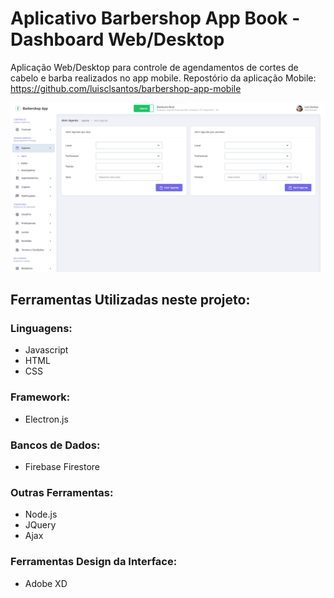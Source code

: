 # Aplicativo Barbershop App Book - Dashboard Web/Desktop

Aplicação Web/Desktop para controle de agendamentos de cortes de cabelo e barba realizados no app mobile.
Repostório da aplicação Mobile: https://github.com/luisclsantos/barbershop-app-mobile

![](abriragenda.png)


## Ferramentas Utilizadas neste projeto:

### Linguagens:
- Javascript
- HTML
- CSS

### Framework:
- Electron.js

### Bancos de Dados:
- Firebase Firestore

### Outras Ferramentas:
- Node.js
- JQuery
- Ajax

### Ferramentas Design da Interface:
- Adobe XD
